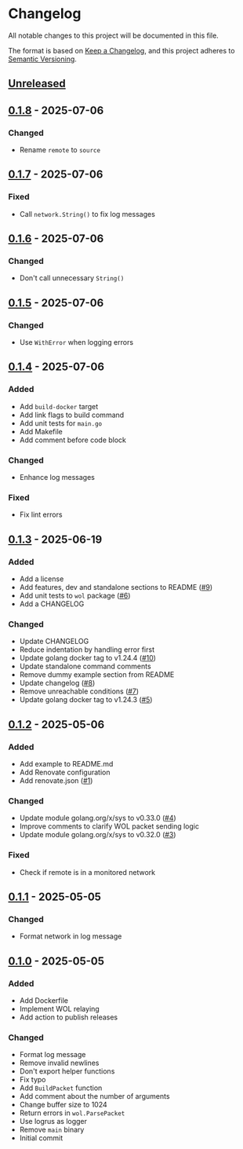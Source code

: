 # Changelog

All notable changes to this project will be documented in this file.

The format is based on [Keep a Changelog](https://keepachangelog.com/en/1.1.0/),
and this project adheres to [Semantic Versioning](https://semver.org/spec/v2.0.0.html).

## [Unreleased]

## [0.1.8] - 2025-07-06

### Changed

- Rename `remote` to `source`

## [0.1.7] - 2025-07-06

### Fixed

- Call `network.String()` to fix log messages

## [0.1.6] - 2025-07-06

### Changed

- Don't call unnecessary `String()`

## [0.1.5] - 2025-07-06

### Changed

- Use `WithError` when logging errors

## [0.1.4] - 2025-07-06

### Added

- Add `build-docker` target
- Add link flags to build command
- Add unit tests for `main.go`
- Add Makefile
- Add comment before code block

### Changed

- Enhance log messages

### Fixed

- Fix lint errors

## [0.1.3] - 2025-06-19

### Added

- Add a license
- Add features, dev and standalone sections to README ([#9](https://github.com/danroc/wol-repeater/pull/9))
- Add unit tests to `wol` package ([#6](https://github.com/danroc/wol-repeater/pull/6))
- Add a CHANGELOG

### Changed

- Update CHANGELOG
- Reduce indentation by handling error first
- Update golang docker tag to v1.24.4 ([#10](https://github.com/danroc/wol-repeater/pull/10))
- Update standalone command comments
- Remove dummy example section from README
- Update changelog ([#8](https://github.com/danroc/wol-repeater/pull/8))
- Remove unreachable conditions ([#7](https://github.com/danroc/wol-repeater/pull/7))
- Update golang docker tag to v1.24.3 ([#5](https://github.com/danroc/wol-repeater/pull/5))

## [0.1.2] - 2025-05-06

### Added

- Add example to README.md
- Add Renovate configuration
- Add renovate.json ([#1](https://github.com/danroc/wol-relay/pull/1))

### Changed

- Update module golang.org/x/sys to v0.33.0 ([#4](https://github.com/danroc/wol-relay/pull/4))
- Improve comments to clarify WOL packet sending logic
- Update module golang.org/x/sys to v0.32.0 ([#3](https://github.com/danroc/wol-relay/pull/3))

### Fixed

- Check if remote is in a monitored network

## [0.1.1] - 2025-05-05

### Changed

- Format network in log message

## [0.1.0] - 2025-05-05

### Added

- Add Dockerfile
- Implement WOL relaying
- Add action to publish releases

### Changed

- Format log message
- Remove invalid newlines
- Don't export helper functions
- Fix typo
- Add `BuildPacket` function
- Add comment about the number of arguments
- Change buffer size to 1024
- Return errors in `wol.ParsePacket`
- Use logrus as logger
- Remove `main` binary
- Initial commit

[Unreleased]: https://github.com/danroc/wol-repeater/compare/v0.1.8...HEAD
[0.1.8]: https://github.com/danroc/wol-repeater/compare/v0.1.7...v0.1.8
[0.1.7]: https://github.com/danroc/wol-repeater/compare/v0.1.6...v0.1.7
[0.1.6]: https://github.com/danroc/wol-repeater/compare/v0.1.5...v0.1.6
[0.1.5]: https://github.com/danroc/wol-repeater/compare/v0.1.4...v0.1.5
[0.1.4]: https://github.com/danroc/wol-repeater/compare/v0.1.3...v0.1.4
[0.1.3]: https://github.com/danroc/wol-repeater/compare/v0.1.2...v0.1.3
[0.1.2]: https://github.com/danroc/wol-repeater/compare/v0.1.1...v0.1.2
[0.1.1]: https://github.com/danroc/wol-repeater/compare/v0.1.0...v0.1.1
[0.1.0]: https://github.com/danroc/wol-repeater/releases/tag/v0.1.0
